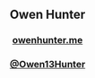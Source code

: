<h2 align="center">Owen Hunter</h2>
<h3 align="center"><a href="https://owenhunter.me/">owenhunter.me</a></h3>
<h3 align="center"><a href="https://twitter.com/Owen13Hunter/">@Owen13Hunter</a></h3>
